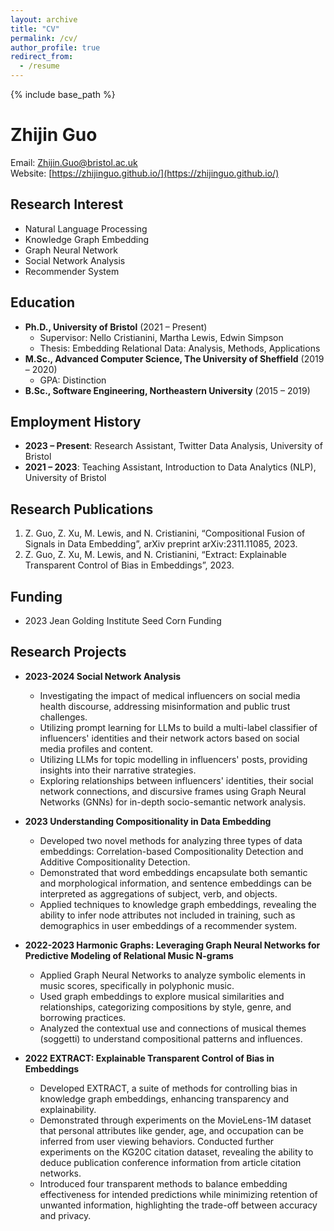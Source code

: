 ```yaml
---
layout: archive
title: "CV"
permalink: /cv/
author_profile: true
redirect_from:
  - /resume
---
```


{% include base_path %}

# Zhijin Guo
Email: [Zhijin.Guo@bristol.ac.uk](mailto:Zhijin.Guo@bristol.ac.uk)  
Website: [https://zhijinguo.github.io/](https://zhijinguo.github.io/)

## Research Interest
- Natural Language Processing
- Knowledge Graph Embedding
- Graph Neural Network
- Social Network Analysis
- Recommender System

## Education
- **Ph.D., University of Bristol** (2021 – Present)
  - Supervisor: Nello Cristianini, Martha Lewis, Edwin Simpson
  - Thesis: Embedding Relational Data: Analysis, Methods, Applications
- **M.Sc., Advanced Computer Science, The University of Sheffield** (2019 – 2020)
  - GPA: Distinction
- **B.Sc., Software Engineering, Northeastern University** (2015 – 2019)

## Employment History
- **2023 – Present**: Research Assistant, Twitter Data Analysis, University of Bristol
- **2021 – 2023**: Teaching Assistant, Introduction to Data Analytics (NLP), University of Bristol

## Research Publications
1. Z. Guo, Z. Xu, M. Lewis, and N. Cristianini, “Compositional Fusion of Signals in Data Embedding”, arXiv preprint arXiv:2311.11085, 2023.
2. Z. Guo, Z. Xu, M. Lewis, and N. Cristianini, “Extract: Explainable Transparent Control of Bias in Embeddings”, 2023.

## Funding
- 2023 Jean Golding Institute Seed Corn Funding

## Research Projects

- **2023-2024 Social Network Analysis**
  - Investigating the impact of medical influencers on social media health discourse, addressing misinformation and public trust challenges.
  - Utilizing prompt learning for LLMs to build a multi-label classifier of influencers' identities and their network actors based on social media profiles and content.
  - Utilizing LLMs for topic modelling in influencers' posts, providing insights into their narrative strategies.
  - Exploring relationships between influencers' identities, their social network connections, and discursive frames using Graph Neural Networks (GNNs) for in-depth socio-semantic network analysis.

- **2023 Understanding Compositionality in Data Embedding**
  - Developed two novel methods for analyzing three types of data embeddings: Correlation-based Compositionality Detection and Additive Compositionality Detection.
  - Demonstrated that word embeddings encapsulate both semantic and morphological information, and sentence embeddings can be interpreted as aggregations of subject, verb, and objects.
  - Applied techniques to knowledge graph embeddings, revealing the ability to infer node attributes not included in training, such as demographics in user embeddings of a recommender system.

- **2022-2023 Harmonic Graphs: Leveraging Graph Neural Networks for Predictive Modeling of Relational Music N-grams**
  - Applied Graph Neural Networks to analyze symbolic elements in music scores, specifically in polyphonic music.
  - Used graph embeddings to explore musical similarities and relationships, categorizing compositions by style, genre, and borrowing practices.
  - Analyzed the contextual use and connections of musical themes (soggetti) to understand compositional patterns and influences.

- **2022 EXTRACT: Explainable Transparent Control of Bias in Embeddings**
  - Developed EXTRACT, a suite of methods for controlling bias in knowledge graph embeddings, enhancing transparency and explainability.
  - Demonstrated through experiments on the MovieLens-1M dataset that personal attributes like gender, age, and occupation can be inferred from user viewing behaviors. Conducted further experiments on the KG20C citation dataset, revealing the ability to deduce publication conference information from article citation networks.
  - Introduced four transparent methods to balance embedding effectiveness for intended predictions while minimizing retention of unwanted information, highlighting the trade-off between accuracy and privacy.







